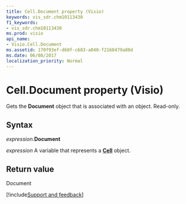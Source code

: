 ```yaml
---
title: Cell.Document property (Visio)
keywords: vis_sdr.chm10113430
f1_keywords:
- vis_sdr.chm10113430
ms.prod: visio
api_name:
- Visio.Cell.Document
ms.assetid: 170f93ef-d60f-c683-a840-f2168479a80d
ms.date: 06/08/2017
localization_priority: Normal
---
```



# Cell.Document property (Visio)

Gets the  **Document** object that is associated with an object. Read-only.


## Syntax

_expression_.**Document**

_expression_ A variable that represents a **[Cell](Visio.Cell.md)** object.


## Return value

Document

[!include[Support and feedback](~/includes/feedback-boilerplate.md)]